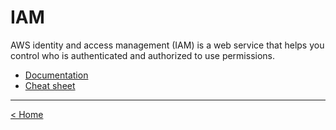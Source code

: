 <h1>IAM</h1>

<p>
AWS identity and access management (IAM) is a web service that helps you control who is authenticated and authorized to use permissions.
</p>

* <a href="https://awscli.amazonaws.com/v2/documentation/api/latest/reference/iam/index.html#cli-aws-iam">Documentation</a>
* <a href="https://riptutorial.com/aws-cli/example/22749/aws-cli-cheat-sheet---list-of-all-cli-commands">Cheat sheet</a>

<hr />
<a href="../README.md">
&lt; Home
</a>